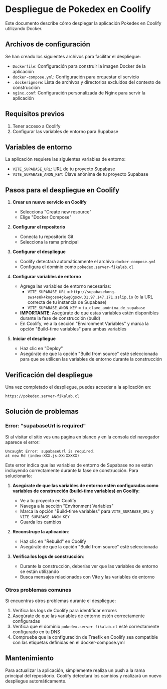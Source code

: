 # Despliegue de Pokedex en Coolify

Este documento describe cómo desplegar la aplicación Pokedex en Coolify utilizando Docker.

## Archivos de configuración

Se han creado los siguientes archivos para facilitar el despliegue:

- `Dockerfile`: Configuración para construir la imagen Docker de la aplicación
- `docker-compose.yml`: Configuración para orquestar el servicio
- `.dockerignore`: Lista de archivos y directorios excluidos del contexto de construcción
- `nginx.conf`: Configuración personalizada de Nginx para servir la aplicación

## Requisitos previos

1. Tener acceso a Coolify
2. Configurar las variables de entorno para Supabase

## Variables de entorno

La aplicación requiere las siguientes variables de entorno:

- `VITE_SUPABASE_URL`: URL de tu proyecto Supabase
- `VITE_SUPABASE_ANON_KEY`: Clave anónima de tu proyecto Supabase

## Pasos para el despliegue en Coolify

1. **Crear un nuevo servicio en Coolify**
   - Selecciona "Create new resource"
   - Elige "Docker Compose"

2. **Configurar el repositorio**
   - Conecta tu repositorio Git
   - Selecciona la rama principal

3. **Configurar el despliegue**
   - Coolify detectará automáticamente el archivo `docker-compose.yml`
   - Configura el dominio como `pokedex.server-fikalab.cl`

4. **Configurar variables de entorno**
   - Agrega las variables de entorno necesarias:
     - `VITE_SUPABASE_URL` = `http://supabasekong-sws4s8k4kogoso4gkwg0gscw.31.97.147.171.sslip.io` (o la URL correcta de tu instancia de Supabase)
     - `VITE_SUPABASE_ANON_KEY` = `tu_clave_anónima_de_supabase`
   - **IMPORTANTE**: Asegúrate de que estas variables estén disponibles durante la fase de construcción (build)
   - En Coolify, ve a la sección "Environment Variables" y marca la opción "Build-time variables" para ambas variables

5. **Iniciar el despliegue**
   - Haz clic en "Deploy"
   - Asegúrate de que la opción "Build from source" esté seleccionada para que se utilicen las variables de entorno durante la construcción

## Verificación del despliegue

Una vez completado el despliegue, puedes acceder a la aplicación en:

```
https://pokedex.server-fikalab.cl
```

## Solución de problemas

### Error: "supabaseUrl is required"

Si al visitar el sitio ves una página en blanco y en la consola del navegador aparece el error:

```
Uncaught Error: supabaseUrl is required.
at new Rd (index-XXX.js:XX:XXXXX)
```

Este error indica que las variables de entorno de Supabase no se están incluyendo correctamente durante la fase de construcción. Para solucionarlo:

1. **Asegúrate de que las variables de entorno estén configuradas como variables de construcción (build-time variables) en Coolify**:
   - Ve a tu proyecto en Coolify
   - Navega a la sección "Environment Variables"
   - Marca la opción "Build-time variables" para `VITE_SUPABASE_URL` y `VITE_SUPABASE_ANON_KEY`
   - Guarda los cambios

2. **Reconstruye la aplicación**:
   - Haz clic en "Rebuild" en Coolify
   - Asegúrate de que la opción "Build from source" esté seleccionada

3. **Verifica los logs de construcción**:
   - Durante la construcción, deberías ver que las variables de entorno se están utilizando
   - Busca mensajes relacionados con Vite y las variables de entorno

### Otros problemas comunes

Si encuentras otros problemas durante el despliegue:

1. Verifica los logs de Coolify para identificar errores
2. Asegúrate de que las variables de entorno estén correctamente configuradas
3. Verifica que el dominio `pokedex.server-fikalab.cl` esté correctamente configurado en tu DNS
4. Comprueba que la configuración de Traefik en Coolify sea compatible con las etiquetas definidas en el docker-compose.yml

## Mantenimiento

Para actualizar la aplicación, simplemente realiza un push a la rama principal del repositorio. Coolify detectará los cambios y realizará un nuevo despliegue automáticamente.